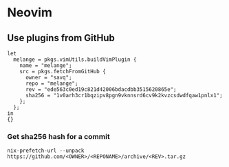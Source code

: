 # Neovim

## Use plugins from GitHub

```
let
  melange = pkgs.vimUtils.buildVimPlugin {
    name = "melange";
    src = pkgs.fetchFromGitHub {
      owner = "savq";
      repo = "melange";
      rev = "ede563c0ed19c821d42006bdacdbb3515620865e";
      sha256 = "1v0arh3cr1bqzipv8pgn9vknnsrd6cv9k2kvzcsdwdfqaw1pnlx1";
    };
  };
in
{}
```

### Get sha256 hash for a commit
```
nix-prefetch-url --unpack https://github.com/<OWNER>/<REPONAME>/archive/<REV>.tar.gz
```
